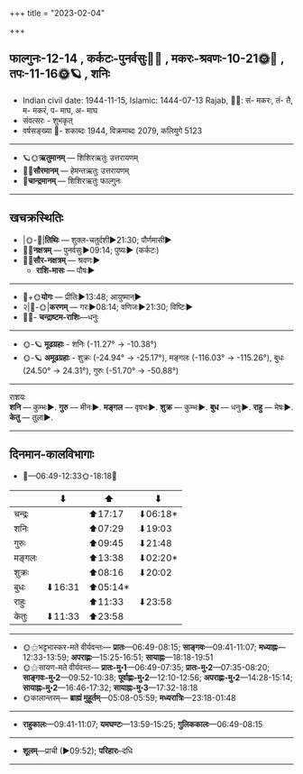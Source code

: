 +++
title = "2023-02-04"

+++
## फाल्गुनः-12-14  ,  कर्कटः-पुनर्वसुः🌛🌌  ,  मकरः-श्रवणः-10-21🌞🌌  ,  तपः-11-16🌞🪐  ,  शनिः
- Indian civil date: 1944-11-15, Islamic: 1444-07-13 Rajab, 🌌🌞: सं- मकरः, तं- तै, म- मकरं, प- माघ, अ- माघ
- संवत्सरः - शुभकृत्
- वर्षसङ्ख्या 🌛- शकाब्दः 1944, विक्रमाब्दः 2079, कलियुगे 5123
___________________
- 🪐🌞**ऋतुमानम्** — शिशिरऋतुः उत्तरायणम्
- 🌌🌞**सौरमानम्** — हेमन्तऋतुः उत्तरायणम्
- 🌛**चान्द्रमानम्** — शिशिरऋतुः फाल्गुनः
___________________


## खचक्रस्थितिः
- |🌞-🌛|**तिथिः** — शुक्ल-चतुर्दशी►21:30; पौर्णमासी►  
- 🌌🌛**नक्षत्रम्** — पुनर्वसुः►09:14; पुष्यः► (कर्कटः)  
- 🌌🌞**सौर-नक्षत्रम्** — श्रवणः►  
  - **राशि-मासः** — पौषः► 
___________________
- 🌛+🌞**योगः** — प्रीतिः►13:48; आयुष्मान्►  
- २|🌛-🌞|**करणम्** — गरः►08:14; वणिजः►21:30; विष्टिः►  
- 🌌🌛- **चन्द्राष्टम-राशिः**—धनुः  
___________________
- 🌞-🪐 **मूढग्रहाः** - शनिः (-11.27° → -10.38°)
- 🌞-🪐 **अमूढग्रहाः** - शुक्रः (-24.94° → -25.17°), मङ्गलः (-116.03° → -115.26°), बुधः (24.50° → 24.31°), गुरुः (-51.70° → -50.88°)
___________________
राशयः  
**शनि** — कुम्भः►. **गुरु** — मीनः►. **मङ्गल** — वृषभः►. **शुक्र** — कुम्भः►. **बुध** — धनुः►. **राहु** — मेषः►. **केतु** — तुला►. 
___________________


## दिनमान-कालविभागाः
- 🌅—06:49-12:33🌞-18:18🌇  

|      |⬇     |⬆     |⬇     |
|------|-----|-----|------|
|चन्द्रः|     |⬆17:17 |⬇06:18*|
|शनिः   |     |⬆07:29 |⬇19:03 |
|गुरुः  |     |⬆09:45 |⬇21:48 |
|मङ्गलः |     |⬆13:38 |⬇02:20*|
|शुक्रः |     |⬆08:16 |⬇20:02 |
|बुधः   |⬇16:31 |⬆05:14*|     |
|राहुः  |     |⬆11:33 |⬇23:58 |
|केतुः  |⬇11:33 |⬆23:58 |     |
___________________
- 🌞⚝भट्टभास्कर-मते वीर्यवन्तः— **प्रातः**—06:49-08:15; **साङ्गवः**—09:41-11:07; **मध्याह्नः**—12:33-13:59; **अपराह्णः**—15:25-16:51; **सायाह्नः**—18:18-19:51  
- 🌞⚝सायण-मते वीर्यवन्तः— **प्रातः-मु॰1**—06:49-07:35; **प्रातः-मु॰2**—07:35-08:20; **साङ्गवः-मु॰2**—09:52-10:38; **पूर्वाह्णः-मु॰2**—12:10-12:56; **अपराह्णः-मु॰2**—14:28-15:14; **सायाह्नः-मु॰2**—16:46-17:32; **सायाह्नः-मु॰3**—17:32-18:18  
- 🌞कालान्तरम्— **ब्राह्मं मुहूर्तम्**—05:08-05:59; **मध्यरात्रिः**—23:18-01:48  
___________________
- **राहुकालः**—09:41-11:07; **यमघण्टः**—13:59-15:25; **गुलिककालः**—06:49-08:15  
___________________
- **शूलम्**—प्राची (►09:52); **परिहारः**–दधि  
___________________
